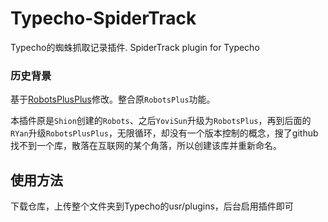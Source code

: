 # Typecho-SpiderTrack

Typecho的蜘蛛抓取记录插件. SpiderTrack plugin for Typecho

### 历史背景

基于[RobotsPlusPlus](https://xiamp.net/archives/typecho-spider-visit-record-plugin-enhanced-enhanced-version-robotsplusplus.html)修改。整合原`RobotsPlus`功能。

本插件原是`Shion`创建的`Robots`、之后`YoviSun`升级为`RobotsPlus`，再到后面的`RYan`升级`RobotsPlusPlus`，无限循环，却没有一个版本控制的概念，搜了github找不到一个库，散落在互联网的某个角落，所以创建该库并重新命名。

## 使用方法

下载仓库，上传整个文件夹到Typecho的usr/plugins，后台启用插件即可

